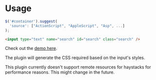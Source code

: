 # Usage
	
```javascript
$('#container').suggest(
  'source': ["ActionScript", "AppleScript", "Asp", ...]
);
```

```html
<input type="text" name="search" id="search" class="search" />
```

Check out the [demo here](http://polarblau.github.com/suggest/).

The plugin will generate the CSS required based on the input's styles.
	
This plugin currently doesn't support remote resources for haystacks for performance reasons. This might change in the future.